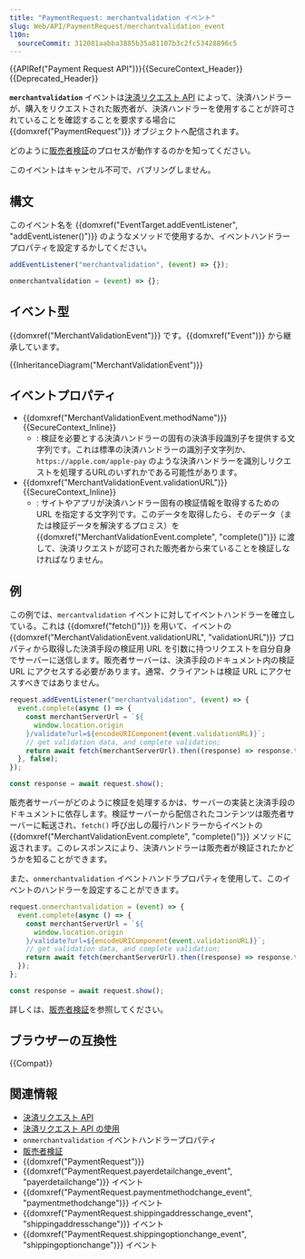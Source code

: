 ```yaml
---
title: "PaymentRequest: merchantvalidation イベント"
slug: Web/API/PaymentRequest/merchantvalidation_event
l10n:
  sourceCommit: 312081aabba3885b35a81107b3c2fc53428896c5
---
```


{{APIRef("Payment Request API")}}{{SecureContext_Header}}{{Deprecated_Header}}

**`merchantvalidation`** イベントは[決済リクエスト API](/ja/docs/Web/API/Payment_Request_API) によって、決済ハンドラーが、購入をリクエストされた販売者が、決済ハンドラーを使用することが許可されていることを確認することを要求する場合に {{domxref("PaymentRequest")}} オブジェクトへ配信されます。

どのように[販売者検証](/ja/docs/Web/API/Payment_Request_API/Concepts#merchant_validation)のプロセスが動作するのかを知ってください。

このイベントはキャンセル不可で、バブリングしません。

## 構文

このイベント名を {{domxref("EventTarget.addEventListener", "addEventListener()")}} のようなメソッドで使用するか、イベントハンドラープロパティを設定するかしてください。

```js
addEventListener("merchantvalidation", (event) => {});

onmerchantvalidation = (event) => {};
```

## イベント型

{{domxref("MerchantValidationEvent")}} です。{{domxref("Event")}} から継承しています。

{{InheritanceDiagram("MerchantValidationEvent")}}

## イベントプロパティ

- {{domxref("MerchantValidationEvent.methodName")}} {{SecureContext_Inline}}
  - : 検証を必要とする決済ハンドラーの固有の決済手段識別子を提供する文字列です。これは標準の決済ハンドラーの識別子文字列か、`https://apple.com/apple-pay` のような決済ハンドラーを識別しリクエストを処理するURLのいずれかである可能性があります。
- {{domxref("MerchantValidationEvent.validationURL")}} {{SecureContext_Inline}}
  - : サイトやアプリが決済ハンドラー固有の検証情報を取得するための URL を指定する文字列です。このデータを取得したら、そのデータ（または検証データを解決するプロミス）を {{domxref("MerchantValidationEvent.complete", "complete()")}} に渡して、決済リクエストが認可された販売者から来ていることを検証しなければなりません。

## 例

この例では、`mercantvalidation` イベントに対してイベントハンドラーを確立している。これは {{domxref("fetch()")}} を用いて、イベントの {{domxref("MerchantValidationEvent.validationURL", "validationURL")}} プロパティから取得した決済手段の検証用 URL を引数に持つリクエストを自分自身でサーバーに送信します。販売者サーバーは、決済手段のドキュメント内の検証 URL にアクセスする必要があります。通常、クライアントは検証 URL にアクセスすべきではありません。

```js
request.addEventListener("merchantvalidation", (event) => {
  event.complete(async () => {
    const merchantServerUrl = `${
      window.location.origin
    }/validate?url=${encodeURIComponent(event.validationURL)}`;
    // get validation data, and complete validation;
    return await fetch(merchantServerUrl).then((response) => response.text());
  }, false);
});

const response = await request.show();
```

販売者サーバーがどのように検証を処理するかは、サーバーの実装と決済手段のドキュメントに依存します。検証サーバーから配信されたコンテンツは販売者サーバーに転送され、`fetch()` 呼び出しの履行ハンドラーからイベントの {{domxref("MerchantValidationEvent.complete", "complete()")}} メソッドに返されます。このレスポンスにより、決済ハンドラーは販売者が検証されたかどうかを知ることができます。

また、`onmerchantvalidation` イベントハンドラプロパティを使用して、このイベントのハンドラーを設定することができます。

```js
request.onmerchantvalidation = (event) => {
  event.complete(async () => {
    const merchantServerUrl = `${
      window.location.origin
    }/validate?url=${encodeURIComponent(event.validationURL)}`;
    // get validation data, and complete validation;
    return await fetch(merchantServerUrl).then((response) => response.text());
  });
};

const response = await request.show();
```

詳しくは、[販売者検証](/ja/docs/Web/API/Payment_Request_API/Concepts#販売者検証)を参照してください。

## ブラウザーの互換性

{{Compat}}

## 関連情報

- [決済リクエスト API](/ja/docs/Web/API/Payment_Request_API)
- [決済リクエスト API の使用](/ja/docs/Web/API/Payment_Request_API/Using_the_Payment_Request_API)
- `onmerchantvalidation` イベントハンドラープロパティ
- [販売者検証](/ja/docs/Web/API/Payment_Request_API/Concepts#販売者検証)
- {{domxref("PaymentRequest")}}
- {{domxref("PaymentRequest.payerdetailchange_event", "payerdetailchange")}} イベント
- {{domxref("PaymentRequest.paymentmethodchange_event", "paymentmethodchange")}} イベント
- {{domxref("PaymentRequest.shippingaddresschange_event", "shippingaddresschange")}} イベント
- {{domxref("PaymentRequest.shippingoptionchange_event", "shippingoptionchange")}} イベント
